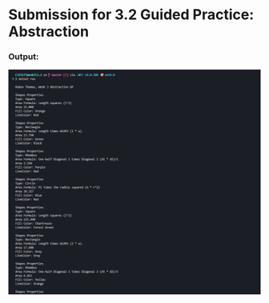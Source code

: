 <h1>Submission for 3.2 Guided Practice: Abstraction</h1>

<h3>Output:</h3>
<img src="./Output/1.png">